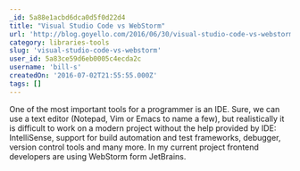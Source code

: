 ```yaml
---
_id: 5a88e1acbd6dca0d5f0d22d4
title: "Visual Studio Code vs WebStorm"
url: 'http://blog.goyello.com/2016/06/30/visual-studio-code-vs-webstorm/'
category: libraries-tools
slug: 'visual-studio-code-vs-webstorm'
user_id: 5a83ce59d6eb0005c4ecda2c
username: 'bill-s'
createdOn: '2016-07-02T21:55:55.000Z'
tags: []
---
```


One of the most important tools for a programmer is an IDE. Sure, we can use a text editor (Notepad, Vim or Emacs to name a few), but realistically it is difficult to work on a modern project without the help provided by IDE: IntelliSense, support for build automation and test frameworks, debugger, version control tools and many more. In my current project frontend developers are using WebStorm form JetBrains.
